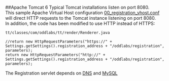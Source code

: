 ##Apache Tomcat 6
Typical Tomcat installations listen on port 8080.
<br />
This sample Apache Virtual Host configuration [00_registration_vhost.conf](00_registration_vhost.conf) will direct HTTP requests to the Tomcat instance listening on port 8080.
<br />
In addition, the code has been modified to use HTTP instead of HTTPS:
```
tt/classes/com/oddlabs/tt/render/Renderer.java

//return new HttpRequestParameters("https://" + Settings.getSettings().registration_address + "/oddlabs/registration", parameters);
return new HttpRequestParameters("http://" + Settings.getSettings().registration_address + "/oddlabs/registration", parameters);
```

The Registration servlet depends on [DNS](../dns/DNS.md) and [MySQL](../mysql/MYSQL.md)
